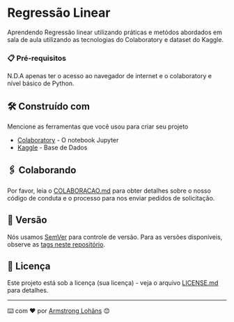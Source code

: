 # Regressão Linear
Aprendendo Regressão linear utilizando práticas e metódos abordados em sala de aula utilizando as tecnologias do Colaboratory e dataset do Kaggle.


### 📋 Pré-requisitos

N.D.A apenas ter o acesso ao navegador de internet e o colaboratory e nível básico de Python.


## 🛠️ Construído com

Mencione as ferramentas que você usou para criar seu projeto

* [Colaboratory](colab.research.google.com/) - O notebook Jupyter
* [Kaggle](kaggle.com/) - Base de Dados


## 🖇️ Colaborando

Por favor, leia o [COLABORACAO.md](https://gist.github.com/usuario/linkParaInfoSobreContribuicoes) para obter detalhes sobre o nosso código de conduta e o processo para nos enviar pedidos de solicitação.

## 📌 Versão

Nós usamos [SemVer](http://semver.org/) para controle de versão. Para as versões disponíveis, observe as [tags neste repositório](https://github.com/suas/tags/do/projeto). 



## 📄 Licença

Este projeto está sob a licença (sua licença) - veja o arquivo [LICENSE.md](https://github.com/usuario/projeto/licenca) para detalhes.

---
⌨️ com ❤️ por [Armstrong Lohãns](https://gist.github.com/lohhans) 😊
